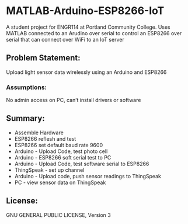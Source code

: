 # MATLAB-Arduino-ESP8266-IoT
A student project for ENGR114 at Portland Community College. Uses MATLAB connected to an Arudino over serial to control an ESP8266 over serial that can connect over WiFi to an IoT server 

## Problem Statement: 
Upload light sensor data wirelessly using an Arduino and ESP8266
 
### Assumptions: 
No admin access on PC, can’t install drivers or software
 
## Summary:
- Assemble Hardware
- ESP8266 reflesh and test
- ESP8266 set default baud rate 9600
- Arduino - Upload Code, test photo cell
- Arduino - ESP8266 soft serial test to PC
- Arduino - Upload Code, test software serial to ESP8266
- ThingSpeak - set up channel
- Arduino - Upload code, push sensor readings to ThingSpeak
- PC - view sensor data on ThingSpeak

## License:
GNU GENERAL PUBLIC LICENSE, Version 3

